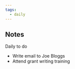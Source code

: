```yaml
---
tags:
  - daily
---
```

## Notes


Daily to do
- Write email to Joe Bloggs
- Attend grant writing training